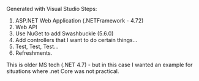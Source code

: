 ﻿Generated with Visual Studio 
Steps: 
1. ASP.NET Web Application (.NETFramework - 4.72) 
2. Web API 
3. Use NuGet to add Swashbuckle (5.6.0)
4. Add controllers that I want to do certain things...
5. Test, Test, Test...
6. Refreshments.

This is older MS tech (.NET 4.7) - but in this case I wanted an example for situations where .net Core was not practical. 